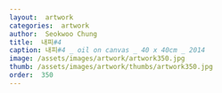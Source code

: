 ```yaml
---
layout:  artwork
categories:  artwork
author:  Seokwoo Chung
title:  내피#4
caption: 내피#4 _ oil on canvas _ 40 x 40cm _ 2014
image: /assets/images/artwork/artwork350.jpg
thumb: /assets/images/artwork/thumbs/artwork350.jpg
order:  350
---
```

